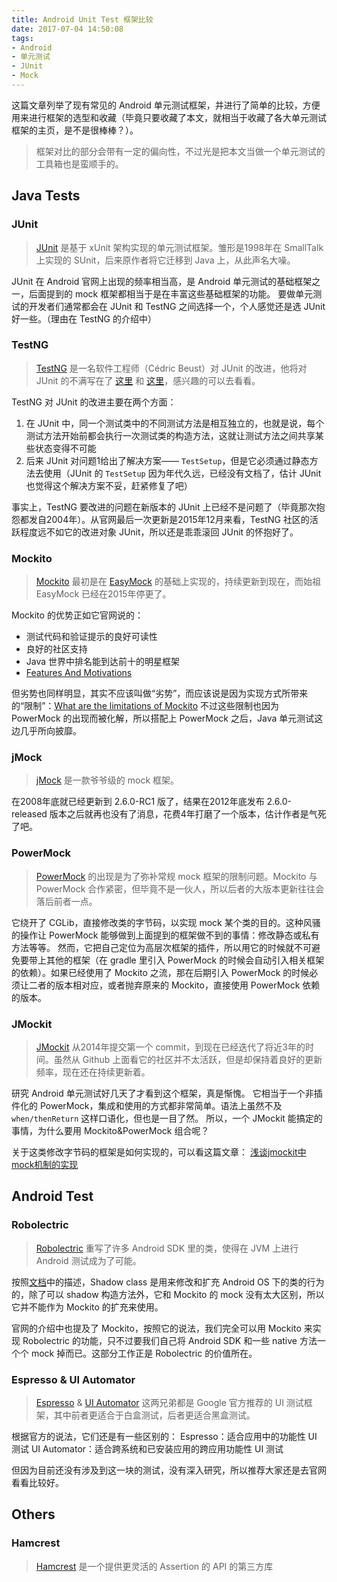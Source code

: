 ```yaml
---
title: Android Unit Test 框架比较
date: 2017-07-04 14:50:08
tags:
- Android
- 单元测试
- JUnit
- Mock
---
```


这篇文章列举了现有常见的 Android 单元测试框架，并进行了简单的比较，方便用来进行框架的选型和收藏（毕竟只要收藏了本文，就相当于收藏了各大单元测试框架的主页，是不是很棒棒？）。
> 框架对比的部分会带有一定的偏向性，不过光是把本文当做一个单元测试的工具箱也是蛮顺手的。

<!-- more -->

## Java Tests
### JUnit
> [JUnit](http://junit.org/junit4/) 是基于 xUnit 架构实现的单元测试框架。雏形是1998年在 SmallTalk 上实现的 SUnit，后来原作者将它迁移到 Java 上，从此声名大噪。  

JUnit 在 Android 官网上出现的频率相当高，是 Android 单元测试的基础框架之一，后面提到的 mock 框架都相当于是在丰富这些基础框架的功能。
要做单元测试的开发者们通常都会在 JUnit 和 TestNG 之间选择一个，个人感觉还是选 JUnit 好一些。（理由在 TestNG 的介绍中）

### TestNG
> [TestNG](http://testng.org/doc/index.html)  是一名软件工程师（Cédric Beust）对 JUnit 的改进，他将对 JUnit 的不满写在了 [这里](http://beust.com/weblog/2004/02/08/junit-pain/) 和 [这里](http://beust.com/weblog/2004/08/25/testsetup-and-evil-static-methods/)，感兴趣的可以去看看。  

TestNG 对 JUnit 的改进主要在两个方面：
1. 在 JUnit 中，同一个测试类中的不同测试方法是相互独立的，也就是说，每个测试方法开始前都会执行一次测试类的构造方法，这就让测试方法之间共享某些状态变得不可能
2. 后来 JUnit 对问题1给出了解决方案—— `TestSetup`，但是它必须通过静态方法去使用（JUnit 的 `TestSetup` 因为年代久远，已经没有文档了，估计 JUnit 也觉得这个解决方案不妥，赶紧修复了吧）

事实上，TestNG 要改进的问题在新版本的 JUnit 上已经不是问题了（毕竟那次抱怨都发自2004年）。从官网最后一次更新是2015年12月来看，TestNG 社区的活跃程度远不如它的改进对象 JUnit，所以还是乖乖滚回 JUnit 的怀抱好了。

### Mockito
> [Mockito](http://site.mockito.org/) 最初是在 [EasyMock](http://easymock.org/) 的基础上实现的，持续更新到现在，而始祖 EasyMock 已经在2015年停更了。  

Mockito 的优势正如它官网说的：
* 测试代码和验证提示的良好可读性
* 良好的社区支持
* Java 世界中排名能到达前十的明星框架
* [Features And Motivations](https://github.com/mockito/mockito/wiki/Features-And-Motivations)

但劣势也同样明显，其实不应该叫做“劣势”，而应该说是因为实现方式所带来的“限制”：[What are the limitations of Mockito](https://github.com/mockito/mockito/wiki/FAQ#what-are-the-limitations-of-mockito)
不过这些限制也因为 PowerMock 的出现而被化解，所以搭配上 PowerMock 之后，Java 单元测试这边几乎所向披靡。

### jMock
> [jMock](http://www.jmock.org/) 是一款爷爷级的 mock 框架。  

在2008年底就已经更新到 2.6.0-RC1 版了，结果在2012年底发布 2.6.0-released 版本之后就再也没有了消息，花费4年打磨了一个版本，估计作者是气死了吧。

### PowerMock
> [PowerMock](https://github.com/powermock/powermock) 的出现是为了弥补常规 mock 框架的限制问题。Mockito 与 PowerMock 合作紧密，但毕竟不是一伙人，所以后者的大版本更新往往会落后前者一点。  

它绕开了 CGLib，直接修改类的字节码，以实现 mock 某个类的目的。这种风骚的操作让 PowerMock 能够做到上面提到的框架做不到的事情：修改静态或私有方法等等。
然而，它把自己定位为高层次框架的插件，所以用它的时候就不可避免要带上其他的框架（在 gradle 里引入 PowerMock 的时候会自动引入相关框架的依赖）。如果已经使用了 Mockito 之流，那在后期引入 PowerMock 的时候必须让二者的版本相对应，或者抛弃原来的 Mockito，直接使用 PowerMock 依赖的版本。

### JMockit
> [JMockit](http://jmockit.org/index.html) 从2014年提交第一个 commit，到现在已经迭代了将近3年的时间。虽然从 Github 上面看它的社区并不太活跃，但是却保持着良好的更新频率，现在还在持续更新着。  

研究 Android 单元测试好几天了才看到这个框架，真是惭愧。
它相当于一个非插件化的 PowerMock，集成和使用的方式都非常简单。语法上虽然不及 `when/thenReturn` 这样口语化，但也是一目了然。
所以，一个 JMockit 能搞定的事情，为什么要用 Mockito&PowerMock 组合呢？

关于这类修改字节码的框架是如何实现的，可以看这篇文章：
[浅谈jmockit中mock机制的实现](https://segmentfault.com/a/1190000003718149)



## Android Test
### Robolectric
> [Robolectric](http://robolectric.org/) 重写了许多 Android SDK 里的类，使得在 JVM 上进行 Android 测试成为了可能。  

按照[文档](http://robolectric.org/extending/)中的描述，Shadow class 是用来修改和扩充 Android OS 下的类的行为的，除了可以 shadow 构造方法外，它和 Mockito 的 mock 没有太大区别，所以它并不能作为 Mockito 的扩充来使用。

官网的介绍中也提及了 Mockito，按照它的说法，我们完全可以用 Mockito 来实现 Robolectric 的功能，只不过要我们自己将 Android SDK 和一些 native 方法一个个 mock 掉而已。这部分工作正是 Robolectric 的价值所在。

### Espresso & UI Automator
> [Espresso](https://developer.android.com/topic/libraries/testing-support-library/index.html#Espresso) & [UI Automator](https://developer.android.com/topic/libraries/testing-support-library/index.html#UIAutomator) 这两兄弟都是 Google 官方推荐的 UI 测试框架，其中前者更适合于白盒测试，后者更适合黑盒测试。  

根据官方的说法，它们还是有一些区别的：
Espresso：适合应用中的功能性 UI 测试
UI Automator：适合跨系统和已安装应用的跨应用功能性 UI 测试

但因为目前还没有涉及到这一块的测试，没有深入研究，所以推荐大家还是去官网看看比较好。



## Others
### Hamcrest
> [Hamcrest](https://github.com/hamcrest) 是一个提供更灵活的 Assertion 的 API 的第三方库  
